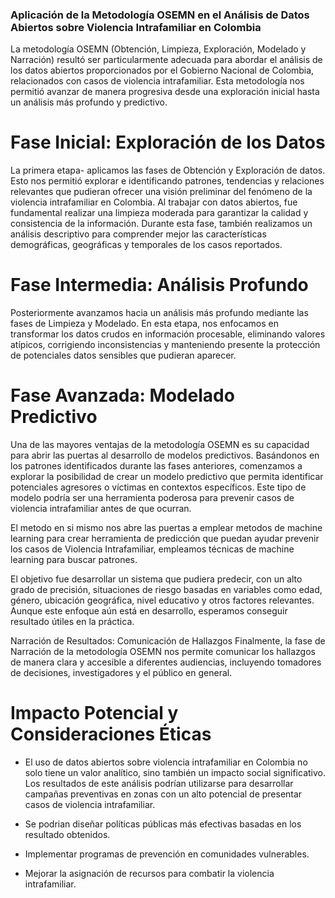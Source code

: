 ### Aplicación de la Metodología OSEMN en el Análisis de Datos Abiertos sobre Violencia Intrafamiliar en Colombia

La metodología OSEMN (Obtención, Limpieza, Exploración, Modelado y Narración) resultó ser particularmente adecuada para abordar el análisis de los datos abiertos proporcionados por el Gobierno Nacional de Colombia, relacionados con casos de violencia intrafamiliar. Esta metodología nos permitió avanzar de manera progresiva desde una exploración inicial hasta un análisis más profundo y predictivo.

# Fase Inicial: Exploración de los Datos

La primera etapa-  aplicamos las fases de Obtención y Exploración de datos. Esto nos permitió explorar e identificando patrones, tendencias y relaciones relevantes que pudieran ofrecer una visión preliminar del fenómeno de la violencia intrafamiliar en Colombia. Al trabajar con datos abiertos, fue fundamental realizar una limpieza moderada para garantizar la calidad y consistencia de la información. Durante esta fase, también realizamos un análisis descriptivo para comprender mejor las características demográficas, geográficas y temporales de los casos reportados.

# Fase Intermedia: Análisis Profundo
Posteriormente avanzamos hacia un análisis más profundo mediante las fases de Limpieza y Modelado. En esta etapa, nos enfocamos en transformar los datos crudos en información procesable, eliminando valores atípicos, corrigiendo inconsistencias y manteniendo presente la protección de potenciales datos sensibles que pudieran aparecer.

# Fase Avanzada: Modelado Predictivo
Una de las mayores ventajas de la metodología OSEMN es su capacidad para abrir las puertas al desarrollo de modelos predictivos. Basándonos en los patrones identificados durante las fases anteriores, comenzamos a explorar la posibilidad de crear un modelo predictivo que permita identificar potenciales agresores o víctimas en contextos específicos. Este tipo de modelo podría ser una herramienta poderosa para prevenir casos de violencia intrafamiliar antes de que ocurran.

El metodo en si mismo nos abre las puertas a emplear metodos de machine learning para crear herramienta de predicción que puedan ayudar prevenir los casos de Violencia Intrafamiliar, empleamos técnicas de machine learning para buscar patrones. 

El objetivo fue desarrollar un sistema que pudiera predecir, con un alto grado de precisión, situaciones de riesgo basadas en variables como edad, género, ubicación geográfica, nivel educativo y otros factores relevantes. Aunque este enfoque aún está en desarrollo, esperamos conseguir resultado útiles en la práctica.

Narración de Resultados: Comunicación de Hallazgos
Finalmente, la fase de Narración de la metodología OSEMN nos permite comunicar los hallazgos de manera clara y accesible a diferentes audiencias, incluyendo tomadores de decisiones, investigadores y el público en general.

# Impacto Potencial y Consideraciones Éticas

- El uso de datos abiertos sobre violencia intrafamiliar en Colombia no solo tiene un valor analítico, sino también un impacto social significativo. Los resultados de este análisis podrían utilizarse para desarrollar campañas preventivas en zonas con un alto potencial de presentar casos de violencia intrafamiliar.

- Se podrian diseñar políticas públicas más efectivas basadas en los resultado obtenidos.

- Implementar programas de prevención en comunidades vulnerables.
  
- Mejorar la asignación de recursos para combatir la violencia intrafamiliar.

